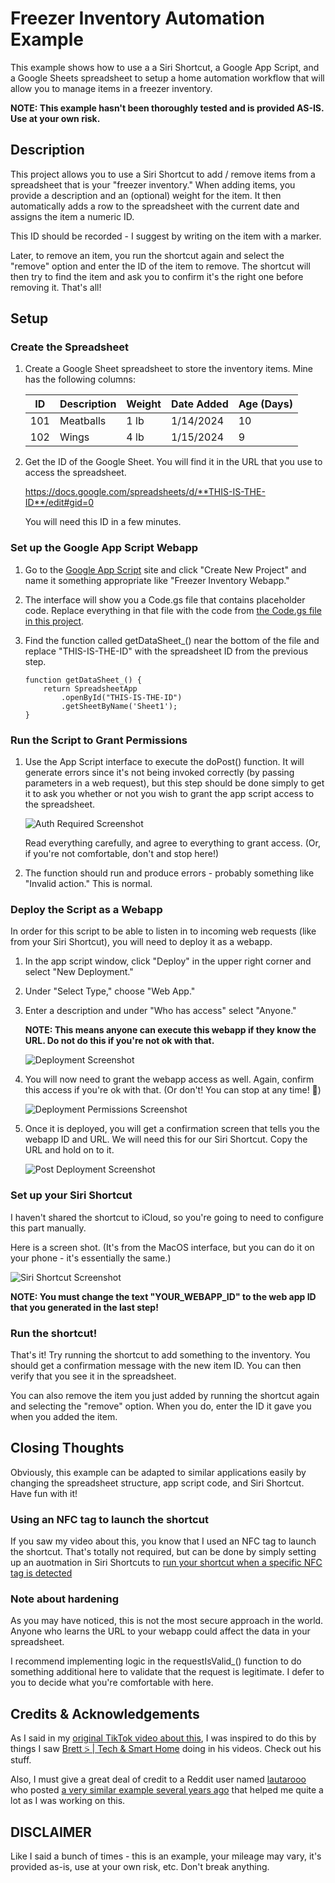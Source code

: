 # Freezer Inventory Automation Example

This example shows how to use a a Siri Shortcut, a Google App Script, and a Google Sheets spreadsheet to setup a home automation workflow that will allow you to manage items in a freezer inventory.

**NOTE: This example hasn't been thoroughly tested and is provided AS-IS. Use at your own risk.**

## Description

This project allows you to use a Siri Shortcut to add / remove items from a spreadsheet that is your "freezer inventory." When adding items, you provide a description and an (optional) weight for the item. It then automatically adds a row to the spreadsheet with the current date and assigns the item a numeric ID.

This ID should be recorded - I suggest by writing on the item with a marker. 

Later, to remove an item, you run the shortcut again and select the "remove" option and enter the ID of the item to remove. The shortcut will then try to find the item and ask you to confirm it's the right one before removing it. That's all!

## Setup

### Create the Spreadsheet

1. Create a Google Sheet spreadsheet to store the inventory items. Mine has the following columns:

	ID  | Description | Weight | Date Added | Age (Days)
	--- | ----------- | ------ | ---------- | ----------
	101 | Meatballs   | 1 lb   | 1/14/2024  | 10
	102 | Wings       | 4 lb   | 1/15/2024  | 9

  
2. Get the ID of the Google Sheet. You will find it in the URL that you use to access the spreadsheet.

	https://docs.google.com/spreadsheets/d/**THIS-IS-THE-ID**/edit#gid=0
	
	You will need this ID in a few minutes.
	
### Set up the Google App Script Webapp
	
1. Go to the [Google App Script](https://script.google.com) site and click "Create New Project" and name it something appropriate like "Freezer Inventory Webapp."
2. The interface will show you a Code.gs file that contains placeholder code. Replace everything in that file with the code from [the Code.gs file in this project](https://github.com/josemonkey/freezer-inventory-example/blob/main/Code.gs).
3. Find the function called getDataSheet_() near the bottom of the file and replace "THIS-IS-THE-ID" with the spreadsheet ID from the previous step.

	```
	function getDataSheet_() {
  		return SpreadsheetApp
    		.openById("THIS-IS-THE-ID")
    		.getSheetByName('Sheet1');
	}
	```
	
### Run the Script to Grant Permissions

1. Use the App Script interface to execute the doPost() function. It will generate errors since it's not being invoked correctly (by passing parameters in a web request), but this step should be done simply to get it to ask you whether or not you wish to grant the app script access to the spreadsheet. 

	![Auth Required Screenshot](https://github.com/josemonkey/freezer-inventory-example/blob/b04122c464d7c4758214e93999ee569eb51c78e2/docs/Screenshot%20-%20app%20script%20permissions.png)
	
	Read everything carefully, and agree to everything to grant access. (Or, if you're not comfortable, don't and stop here!)
	
2. The function should run and produce errors - probably something like "Invalid action." This is normal.

### Deploy the Script as a Webapp

In order for this script to be able to listen in to incoming web requests (like from your Siri Shortcut), you will need to deploy it as a webapp.

1. In the app script window, click "Deploy" in the upper right corner and select "New Deployment."
2. Under "Select Type," choose "Web App."
3. Enter a description and under "Who has access" select "Anyone." 

	**NOTE: This means anyone can execute this webapp if they know the URL. Do not do this if you're not ok with that.**  
	
	![Deployment Screenshot](https://github.com/josemonkey/freezer-inventory-example/blob/b04122c464d7c4758214e93999ee569eb51c78e2/docs/Screenshot%20-%20new%20deployment.png)

	
4. You will now need to grant the webapp access as well. Again, confirm this access if you're ok with that. (Or don't! You can stop at any time! 🤪)

    ![Deployment Permissions Screenshot](https://github.com/josemonkey/freezer-inventory-example/blob/b04122c464d7c4758214e93999ee569eb51c78e2/docs/Screenshot%20-%20give%20access.png)

5.  Once it is deployed, you will get a confirmation screen that tells you the webapp ID and URL. We will need this for our Siri Shortcut. Copy the URL and hold on to it.

	![Post Deployment Screenshot](https://github.com/josemonkey/freezer-inventory-example/blob/24e2403cbfbceab4d89d4e99174e8daa51fa9033/docs/Screenshot%20-%20Post%20deplyoment%20info.png)


### Set up your Siri Shortcut
I haven't shared the shortcut to iCloud, so you're going to need to configure this part manually.

Here is a screen shot. (It's from the MacOS interface, but you can do it on your phone - it's essentially the same.)

![Siri Shortcut Screenshot](https://raw.githubusercontent.com/josemonkey/freezer-inventory-example/main/docs/Screenshot%20-%20Siri%20Shortcut.png)

**NOTE: You must change the text "YOUR\_WEBAPP\_ID" to the web app ID that you generated in the last step!**

### Run the shortcut!

That's it! Try running the shortcut to add something to the inventory. You should get a confirmation message with the new item ID. You can then verify that you see it in the spreadsheet.

You can also remove the item you just added by running the shortcut again and selecting the "remove" option. When you do, enter the ID it gave you when you added the item.

## Closing Thoughts

Obviously, this example can be adapted to similar applications easily by changing the spreadsheet structure, app script code, and Siri Shortcut. Have fun with it!

### Using an NFC tag to launch the shortcut

If you saw my video about this, you know that I used an NFC tag to launch the shortcut. That's totally not required, but can be done by simply setting up an auotmation in Siri Shortcuts to [run your shortcut when a specific NFC tag is detected](https://letmegooglethat.com/?q=run+siri+shortcut+when+nfc+detected)

### Note about hardening

As you may have noticed, this is not the most secure approach in the world. Anyone who learns the URL to your webapp could affect the data in your spreadsheet. 

I recommend implementing logic in the requestIsValid_() function to do something additional here to validate that the request is legitimate. I defer to you to decide what you're comfortable with here. 

## Credits & Acknowledgements

As I said in my [original TikTok video about this](https://www.tiktok.com/@the_josemonkey/video/7333726337800178975), I was inspired to do this by things I saw [Brett ⍩ | Tech & Smart Home](https://www.tiktok.com/@b_turner50) doing in his videos. Check out his stuff.

Also, I must give a great deal of credit to a Reddit user named [lautarooo](https://www.reddit.com/user/lautarooo/) who posted [a very similar example several years ago](https://www.reddit.com/r/shortcuts/comments/aafe5e/update_a_google_sheet_with_your_expenses/) that helped me quite a lot as I was working on this. 

## DISCLAIMER

Like I said a bunch of times - this is an example, your mileage may vary, it's provided as-is, use at your own risk, etc. Don't break anything.
